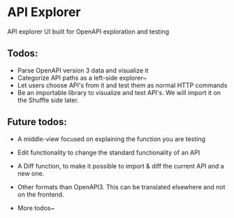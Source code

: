 # API Explorer
API explorer UI built for OpenAPI exploration and testing

## Todos:

- Parse OpenAPI version 3 data and visualize it
- Categorize API paths as a left-side explorer~
- Let users choose API's from it and test them as normal HTTP commands
- Be an importable library to visualize and test API's. We will import it on the Shuffle side later.

## Future todos:

- A middle-view focused on explaining the function you are testing
- Edit functionality to change the standard functionality of an API
- A Diff function, to make it possible to import & diff the current API and a new one.
- Other formats than OpenAPI3. This can be translated elsewhere and not on the frontend.

- More todos~
